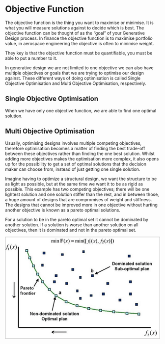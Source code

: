 # Objective Function 
The objective function is the thing you want to maximise or minimise. It is what you will measure solutions against to decide which is best. The objective function can be thought of as the “goal” of your Generative Design process. In finance the objective function is to maximise portfolio value, in aerospace engineering the objective is often to minimise weight.  

They key is that the objective function must be quantifiable, you must be able to put a number to it. 

In generative design we are not limited to one objective we can also have multiple objectives or goals that we are trying to optimise our design against.   These different ways of doing optimisation is called Single Objective Optimisation and Multi Objective Optimisation, respectively.

## Single Objective Optimisation
When we have only one objective function, we are able to find one optimal solution. 

## Multi Objective Optimisation
Usually, optimising designs involves multiple competing objectives, therefore optimisation becomes a matter of finding the best trade-off between these objectives rather than finding the one best solution. Whilst adding more objectives makes the optimisation more complex, it also opens up for the possibility to get a set of optimal solutions that the decision maker can choose from, instead of just getting one single solution. 

Imagine having to optimize a structural design, we want the structure to be as light as possible, but at the same time we want it to be as rigid as possible. This example has two competing objectives; there will be one lightest solution and one solution stiffer than the rest, and in between those, a huge amount of designs that are compromises of weight and stiffness. The designs that cannot be improved more in one objective without hurting another objective is known as a pareto optimal solutions.

For a solution to be in the pareto optimal set it cannot be dominated by another solution. If a solution is worse than another solution on all objectives, then it is dominated and not in the pareto optimal set. 

![Example Of Pareto Frontier](Images/4-02_ExampleOfParetoFrontier.png "Example Of Pareto Frontier")
